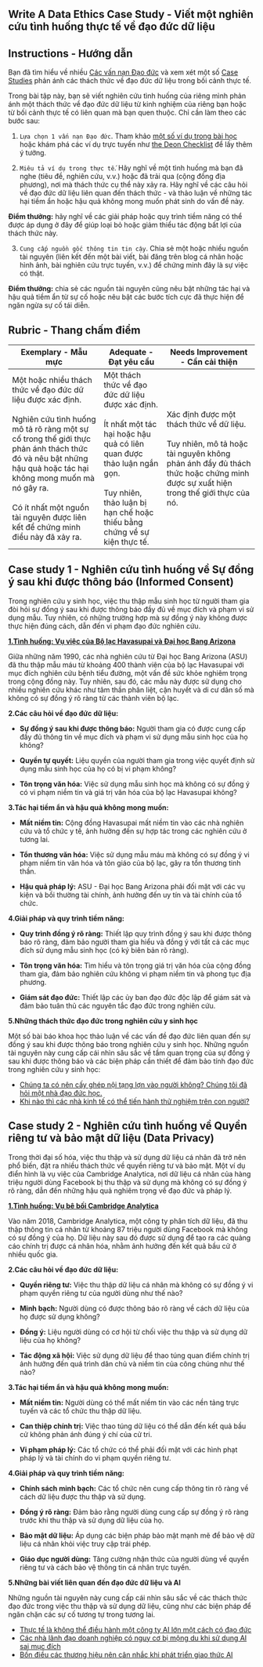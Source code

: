 ## Write A Data Ethics Case Study - Viết một nghiên cứu tình huống thực tế về đạo đức dữ liệu

## Instructions - Hướng dẫn

Bạn đã tìm hiểu về nhiều [Các vấn nạn Đạo đức](README.md#2-ethics-challenges) và xem xét một số [Case Studies](README.md#3-case-studies) phản ánh các thách thức về đạo đức dữ liệu trong bối cảnh thực tế.

Trong bài tập này, bạn sẽ viết nghiên cứu tình huống của riêng mình phản ánh một thách thức về đạo đức dữ liệu từ kinh nghiệm của riêng bạn hoặc từ bối cảnh thực tế có liên quan mà bạn quen thuộc. Chỉ cần làm theo các bước sau:

1. `Lựa chọn 1 vấn nạn Đạo đức`. Tham khảo [một số ví dụ trong bài học](README.md#2-ethics-challenges) hoặc khám phá các ví dụ trực tuyến như [the Deon Checklist](https://deon.drivendata.org/examples/) để lấy thêm ý tưởng.

2. `Miêu tả ví dụ trong thực tế`. Hãy nghĩ về một tình huống mà bạn đã nghe (tiêu đề, nghiên cứu, v.v.) hoặc đã trải qua (cộng đồng địa phương), nơi mà thách thức cụ thể này xảy ra. Hãy nghĩ về các câu hỏi về đạo đức dữ liệu liên quan đến thách thức - và thảo luận về những tác hại tiềm ẩn hoặc hậu quả không mong muốn phát sinh do vấn đề này.

**Điểm thưởng:** hãy nghĩ về các giải pháp hoặc quy trình tiềm năng có thể được áp dụng ở đây để giúp loại bỏ hoặc giảm thiểu tác động bất lợi của thách thức này.

3. `Cung cấp nguồn gốc thông tin tin cậy`. Chia sẻ một hoặc nhiều nguồn tài nguyên (liên kết đến một bài viết, bài đăng trên blog cá nhân hoặc hình ảnh, bài nghiên cứu trực tuyến, v.v.) để chứng minh đây là sự việc có thật.

**Điểm thưởng:** chia sẻ các nguồn tài nguyên cũng nêu bật những tác hại và hậu quả tiềm ẩn từ sự cố hoặc nêu bật các bước tích cực đã thực hiện để ngăn ngừa sự cố tái diễn.



## Rubric - Thang chấm điểm

Exemplary - Mẫu mực| Adequate - Đạt yêu cầu | Needs Improvement - Cần cải thiện
--- | --- | -- |
Một hoặc nhiều thách thức về đạo đức dữ liệu được xác định. <br/> <br/> Nghiên cứu tình huống mô tả rõ ràng một sự cố trong thế giới thực phản ánh thách thức đó và nêu bật những hậu quả hoặc tác hại không mong muốn mà nó gây ra. <br/><br/> Có ít nhất một nguồn tài nguyên được liên kết để chứng minh điều này đã xảy ra. | Một thách thức về đạo đức dữ liệu được xác định. <br/><br/> Ít nhất một tác hại hoặc hậu quả có liên quan được thảo luận ngắn gọn. <br/><br/> Tuy nhiên, thảo luận bị hạn chế hoặc thiếu bằng chứng về sự kiện thực tế. | Xác định được một thách thức về dữ liệu. <br/><br/> Tuy nhiên, mô tả hoặc tài nguyên không phản ánh đầy đủ thách thức hoặc chứng minh được sự xuất hiện trong thế giới thực của nó. |

## Case study 1 - Nghiên cứu tình huống về Sự đồng ý sau khi được thông báo (Informed Consent)

Trong nghiên cứu y sinh học, việc thu thập mẫu sinh học từ người tham gia đòi hỏi sự đồng ý sau khi được thông báo đầy đủ về mục đích và phạm vi sử dụng mẫu. Tuy nhiên, có những trường hợp mà sự đồng ý này không được thực hiện đúng cách, dẫn đến vi phạm đạo đức nghiên cứu.

[**1.Tình huống: Vụ việc của Bộ lạc Havasupai và Đại học Bang Arizona**](https://en.wikipedia.org/wiki/Havasupai_Tribe_v._the_Arizona_Board_of_Regents)

Giữa những năm 1990, các nhà nghiên cứu từ Đại học Bang Arizona (ASU) đã thu thập mẫu máu từ khoảng 400 thành viên của bộ lạc Havasupai với mục đích nghiên cứu bệnh tiểu đường, một vấn đề sức khỏe nghiêm trọng trong cộng đồng này. Tuy nhiên, sau đó, các mẫu này được sử dụng cho nhiều nghiên cứu khác như tâm thần phân liệt, cận huyết và di cư dân số mà không có sự đồng ý rõ ràng từ các thành viên bộ lạc.

**2.Các câu hỏi về đạo đức dữ liệu:**

* **Sự đồng ý sau khi được thông báo:** Người tham gia có được cung cấp đầy đủ thông tin về mục đích và phạm vi sử dụng mẫu sinh học của họ không?

* **Quyền tự quyết:** Liệu quyền của người tham gia trong việc quyết định sử dụng mẫu sinh học của họ có bị vi phạm không?

* **Tôn trọng văn hóa:** Việc sử dụng mẫu sinh học mà không có sự đồng ý có vi phạm niềm tin và giá trị văn hóa của bộ lạc Havasupai không?

**3.Tác hại tiềm ẩn và hậu quả không mong muốn:**

* **Mất niềm tin:** Cộng đồng Havasupai mất niềm tin vào các nhà nghiên cứu và tổ chức y tế, ảnh hưởng đến sự hợp tác trong các nghiên cứu ở tương lai.

* **Tổn thương văn hóa:** Việc sử dụng mẫu máu mà không có sự đồng ý vi phạm niềm tin văn hóa và tôn giáo của bộ lạc, gây ra tổn thương tinh thần.

* **Hậu quả pháp lý:** ASU - Đại học Bang Arizona phải đối mặt với các vụ kiện và bồi thường tài chính, ảnh hưởng đến uy tín và tài chính của tổ chức.

**4.Giải pháp và quy trình tiềm năng:**

* **Quy trình đồng ý rõ ràng:** Thiết lập quy trình đồng ý sau khi được thông báo rõ ràng, đảm bảo người tham gia hiểu và đồng ý với tất cả các mục đích sử dụng mẫu sinh học (có ký biên bản rõ ràng).

* **Tôn trọng văn hóa:** Tìm hiểu và tôn trọng giá trị văn hóa của cộng đồng tham gia, đảm bảo nghiên cứu không vi phạm niềm tin và phong tục địa phương.

* **Giám sát đạo đức:** Thiết lập các ủy ban đạo đức độc lập để giám sát và đảm bảo tuân thủ các nguyên tắc đạo đức trong nghiên cứu.

**5.Những thách thức đạo đức trong nghiên cứu y sinh học**

Một số bài báo khoa học thảo luận về các vấn đề đạo đức liên quan đến sự đồng ý sau khi được thông báo trong nghiên cứu y sinh học.
Những nguồn tài nguyên này cung cấp cái nhìn sâu sắc về tầm quan trọng của sự đồng ý sau khi được thông báo và các biện pháp cần thiết để đảm bảo tính đạo đức trong nghiên cứu y sinh học:

* [Chúng ta có nên cấy ghép nội tạng lợn vào người không? Chúng tôi đã hỏi một nhà đạo đức học.](https://www.vox.com/future-perfect/388544/pig-organ-transplants-xenotransplantation-ethics-consent?utm_source=chatgpt.com)
* [Khi nào thì các nhà kinh tế có thể tiến hành thử nghiệm trên con người?](https://www.ft.com/content/df7c0a50-dcc6-4b3a-b3dc-22f742125421?utm_source=chatgpt.com)

## Case study 2 - Nghiên cứu tình huống về Quyền riêng tư và bảo mật dữ liệu (Data Privacy)

Trong thời đại số hóa, việc thu thập và sử dụng dữ liệu cá nhân đã trở nên phổ biến, đặt ra nhiều thách thức về quyền riêng tư và bảo mật. Một ví dụ điển hình là vụ việc của Cambridge Analytica, nơi dữ liệu cá nhân của hàng triệu người dùng Facebook bị thu thập và sử dụng mà không có sự đồng ý rõ ràng, dẫn đến những hậu quả nghiêm trọng về đạo đức và pháp lý.

[**1.Tình huống: Vụ bê bối Cambridge Analytica**](https://en.wikipedia.org/wiki/Facebook%E2%80%93Cambridge_Analytica_data_scandal)

Vào năm 2018, Cambridge Analytica, một công ty phân tích dữ liệu, đã thu thập thông tin cá nhân từ khoảng 87 triệu người dùng Facebook mà không có sự đồng ý của họ. Dữ liệu này sau đó được sử dụng để tạo ra các quảng cáo chính trị được cá nhân hóa, nhằm ảnh hưởng đến kết quả bầu cử ở nhiều quốc gia.

**2.Các câu hỏi về đạo đức dữ liệu:**

* **Quyền riêng tư:** Việc thu thập dữ liệu cá nhân mà không có sự đồng ý vi phạm quyền riêng tư của người dùng như thế nào?

* **Minh bạch:** Người dùng có được thông báo rõ ràng về cách dữ liệu của họ được sử dụng không?

* **Đồng ý:** Liệu người dùng có cơ hội từ chối việc thu thập và sử dụng dữ liệu của họ không?

* **Tác động xã hội:** Việc sử dụng dữ liệu để thao túng quan điểm chính trị ảnh hưởng đến quá trình dân chủ và niềm tin của công chúng như thế nào?

**3.Tác hại tiềm ẩn và hậu quả không mong muốn:**

* **Mất niềm tin:** Người dùng có thể mất niềm tin vào các nền tảng trực tuyến và các tổ chức thu thập dữ liệu.

* **Can thiệp chính trị:** Việc thao túng dữ liệu có thể dẫn đến kết quả bầu cử không phản ánh đúng ý chí của cử tri.

* **Vi phạm pháp lý:** Các tổ chức có thể phải đối mặt với các hình phạt pháp lý và tài chính do vi phạm quyền riêng tư.

**4.Giải pháp và quy trình tiềm năng:**

* **Chính sách minh bạch:** Các tổ chức nên cung cấp thông tin rõ ràng về cách dữ liệu được thu thập và sử dụng.

* **Đồng ý rõ ràng:** Đảm bảo rằng người dùng cung cấp sự đồng ý rõ ràng trước khi thu thập và sử dụng dữ liệu của họ.

* **Bảo mật dữ liệu:** Áp dụng các biện pháp bảo mật mạnh mẽ để bảo vệ dữ liệu cá nhân khỏi việc truy cập trái phép.

* **Giáo dục người dùng:** Tăng cường nhận thức của người dùng về quyền riêng tư và cách bảo vệ thông tin cá nhân trực tuyến.

**5.Những bài viết liên quan đến đạo đức dữ liệu và AI**

Những nguồn tài nguyên này cung cấp cái nhìn sâu sắc về các thách thức đạo đức trong việc thu thập và sử dụng dữ liệu, cũng như các biện pháp để ngăn chặn các sự cố tương tự trong tương lai.

* [Thực tế là không thể điều hành một công ty AI lớn một cách có đạo đức](https://www.vox.com/future-perfect/364384/its-practically-impossible-to-run-a-big-ai-company-ethically?utm_source=chatgpt.com)
* [Các nhà lãnh đạo doanh nghiệp có nguy cơ bị mộng du khi sử dụng AI sai mục đích](https://www.reuters.com/sustainability/society-equity/comment-business-leaders-risk-sleepwalking-towards-ai-misuse-2024-11-19/?utm_source=chatgpt.com)
* [Bốn điều các thương hiệu nên cân nhắc khi phát triển giao thức AI](https://www.voguebusiness.com/story/technology/four-things-brands-should-consider-when-developing-ai-protocols?utm_source=chatgpt.com)
